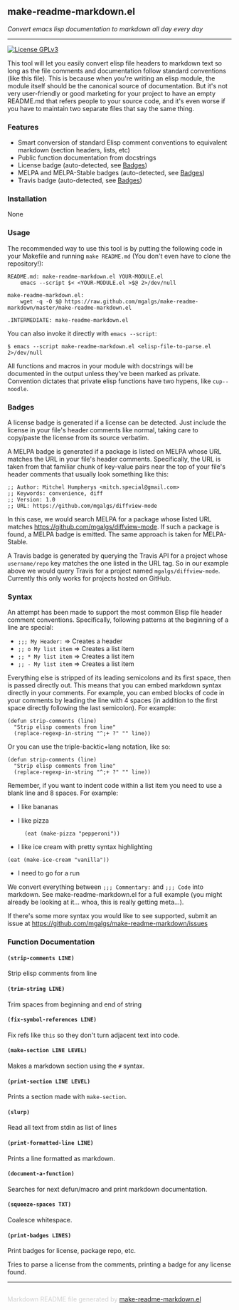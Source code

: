 ## make-readme-markdown.el
*Convert emacs lisp documentation to markdown all day every day*

---
[![License GPLv3](https://img.shields.io/badge/license-GPL_v3-green.svg)](http://www.gnu.org/licenses/gpl-3.0.html)

This tool will let you easily convert elisp file headers to markdown text so
long as the file comments and documentation follow standard conventions
(like this file). This is because when you're writing an elisp module, the
module itself should be the canonical source of documentation. But it's not
very user-friendly or good marketing for your project to have an empty
README.md that refers people to your source code, and it's even worse if you
have to maintain two separate files that say the same thing.

### Features


* Smart conversion of standard Elisp comment conventions to
  equivalent markdown (section headers, lists, etc)
* Public function documentation from docstrings
* License badge (auto-detected, see [Badges](#badges))
* MELPA and MELPA-Stable badges (auto-detected, see [Badges](#badges))
* Travis badge (auto-detected, see [Badges](#badges))

### Installation


None

### Usage


The recommended way to use this tool is by putting the following code in
your Makefile and running `make README.md` (You don't even have to clone the
repository!):

    README.md: make-readme-markdown.el YOUR-MODULE.el
    	emacs --script $< <YOUR-MODULE.el >$@ 2>/dev/null

    make-readme-markdown.el:
    	wget -q -O $@ https://raw.github.com/mgalgs/make-readme-markdown/master/make-readme-markdown.el

    .INTERMEDIATE: make-readme-markdown.el

You can also invoke it directly with `emacs --script`:

    $ emacs --script make-readme-markdown.el <elisp-file-to-parse.el 2>/dev/null

All functions and macros in your module with docstrings will be documented
in the output unless they've been marked as private. Convention dictates
that private elisp functions have two hypens, like `cup--noodle`.

### Badges


A license badge is generated if a license can be detected.  Just include
the license in your file's header comments like normal, taking care to
copy/paste the license from its source verbatim.

A MELPA badge is generated if a package is listed on MELPA whose URL
matches the URL in your file's header comments.  Specifically, the URL
is taken from that familiar chunk of key-value pairs near the top of
your file's header comments that usually look something like this:

    ;; Author: Mitchel Humpherys <mitch.special@gmail.com>
    ;; Keywords: convenience, diff
    ;; Version: 1.0
    ;; URL: https://github.com/mgalgs/diffview-mode

In this case, we would search MELPA for a package whose listed URL
matches https://github.com/mgalgs/diffview-mode.  If such a package is
found, a MELPA badge is emitted.  The same approach is taken for
MELPA-Stable.

A Travis badge is generated by querying the Travis API for a project
whose `username/repo` key matches the one listed in the URL tag.  So in
our example above we would query Travis for a project named
`mgalgs/diffview-mode`.  Currently this only works for projects hosted
on GitHub.

### Syntax


An attempt has been made to support the most common Elisp file header
comment conventions.  Specifically, following patterns at the beginning
of a line are special:

* `;;; My Header:` ⇒ Creates a header
* `;; o My list item` ⇒ Creates a list item
* `;; * My list item` ⇒ Creates a list item
* `;; - My list item` ⇒ Creates a list item

Everything else is stripped of its leading semicolons and its first
space, then is passed directly out.  This means that you can embed
markdown syntax directly in your comments.  For example, you can embed
blocks of code in your comments by leading the line with 4 spaces (in
addition to the first space directly following the last semicolon). For
example:

    (defun strip-comments (line)
      "Strip elisp comments from line"
      (replace-regexp-in-string "^;+ ?" "" line))

Or you can use the triple-backtic+lang notation, like so:

```elisp
(defun strip-comments (line)
  "Strip elisp comments from line"
  (replace-regexp-in-string "^;+ ?" "" line))
```

Remember, if you want to indent code within a list item you need to use
a blank line and 8 spaces. For example:

* I like bananas
* I like pizza

        (eat (make-pizza "pepperoni"))

* I like ice cream with pretty syntax highlighting

```elisp
(eat (make-ice-cream "vanilla"))
```

* I need to go for a run

We convert everything between `;;; Commentary:` and `;;; Code` into
markdown. See make-readme-markdown.el for a full example (you might
already be looking at it... whoa, this is really getting meta...).

If there's some more syntax you would like to see supported, submit
an issue at https://github.com/mgalgs/make-readme-markdown/issues

### Function Documentation


#### `(strip-comments LINE)`

Strip elisp comments from line

#### `(trim-string LINE)`

Trim spaces from beginning and end of string

#### `(fix-symbol-references LINE)`

Fix refs like `this` so they don't turn adjacent text into code.

#### `(make-section LINE LEVEL)`

Makes a markdown section using the `#` syntax.

#### `(print-section LINE LEVEL)`

Prints a section made with `make-section`.

#### `(slurp)`

Read all text from stdin as list of lines

#### `(print-formatted-line LINE)`

Prints a line formatted as markdown.

#### `(document-a-function)`

Searches for next defun/macro and print markdown documentation.

#### `(squeeze-spaces TXT)`

Coalesce whitespace.

#### `(print-badges LINES)`

Print badges for license, package repo, etc.

Tries to parse a license from the comments, printing a badge for
any license found.

-----
<div style="padding-top:15px;color: #d0d0d0;">
Markdown README file generated by
<a href="https://github.com/mgalgs/make-readme-markdown">make-readme-markdown.el</a>
</div>
